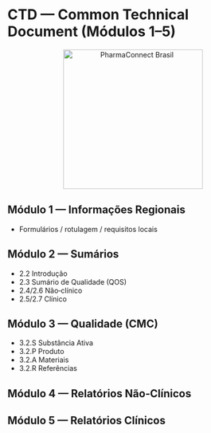 
# CTD — Common Technical Document (Módulos 1–5)

<p align="center">
  <img src="/lovable-uploads/62acdd0f-0e04-46d4-9d01-0c39a5f1c80a.png" width="280" alt="PharmaConnect Brasil" />
</p>

## Módulo 1 — Informações Regionais
- Formulários / rotulagem / requisitos locais

## Módulo 2 — Sumários
- 2.2 Introdução
- 2.3 Sumário de Qualidade (QOS)
- 2.4/2.6 Não‑clínico
- 2.5/2.7 Clínico

## Módulo 3 — Qualidade (CMC)
- 3.2.S Substância Ativa
- 3.2.P Produto
- 3.2.A Materiais
- 3.2.R Referências

## Módulo 4 — Relatórios Não‑Clínicos

## Módulo 5 — Relatórios Clínicos
